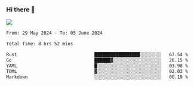 ### Hi there 👋️

![](https://komarev.com/ghpvc/?username=Loner1024)

<!--START_SECTION:waka-->

```txt
From: 29 May 2024 - To: 05 June 2024

Total Time: 8 hrs 52 mins

Rust                             █████████████████░░░░░░░░   67.54 %
Go                               ██████▓░░░░░░░░░░░░░░░░░░   26.15 %
YAML                             █░░░░░░░░░░░░░░░░░░░░░░░░   03.98 %
TOML                             ▓░░░░░░░░░░░░░░░░░░░░░░░░   02.03 %
Markdown                         ░░░░░░░░░░░░░░░░░░░░░░░░░   00.19 %
```

<!--END_SECTION:waka-->



